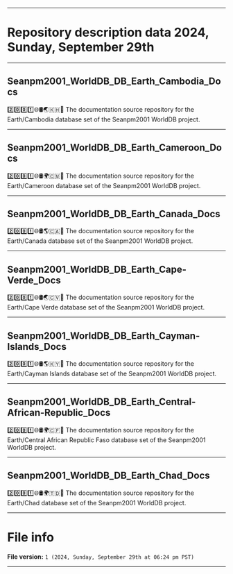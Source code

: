 
***

# Repository description data 2024, Sunday, September 29th

---

## Seanpm2001_WorldDB_DB_Earth_Cambodia_Docs

2️⃣️0️⃣️0️⃣️1️⃣️🌐️🛢️🌏️🇰🇭️📖️ The documentation source repository for the Earth/Cambodia database set of the Seanpm2001 WorldDB project. 

---

## Seanpm2001_WorldDB_DB_Earth_Cameroon_Docs

2️⃣️0️⃣️0️⃣️1️⃣️🌐️🛢️🌍️🇨🇲️📖️ The documentation source repository for the Earth/Cameroon database set of the Seanpm2001 WorldDB project. 

---

## Seanpm2001_WorldDB_DB_Earth_Canada_Docs

2️⃣️0️⃣️0️⃣️1️⃣️🌐️🛢️🌎️🇨🇦️📖️ The documentation source repository for the Earth/Canada database set of the Seanpm2001 WorldDB project. 

---

## Seanpm2001_WorldDB_DB_Earth_Cape-Verde_Docs

2️⃣️0️⃣️0️⃣️1️⃣️🌐️🛢️🌏️🇨🇻️📖️ The documentation source repository for the Earth/Cape Verde database set of the Seanpm2001 WorldDB project. 

---

## Seanpm2001_WorldDB_DB_Earth_Cayman-Islands_Docs

2️⃣️0️⃣️0️⃣️1️⃣️🌐️🛢️🌎️🇰🇾️📖️ The documentation source repository for the Earth/Cayman Islands database set of the Seanpm2001 WorldDB project. 

---

## Seanpm2001_WorldDB_DB_Earth_Central-African-Republic_Docs

2️⃣️0️⃣️0️⃣️1️⃣️🌐️🛢️🌍️🇨🇫️📖️ The documentation source repository for the Earth/Central African Republic Faso database set of the Seanpm2001 WorldDB project. 

---

## Seanpm2001_WorldDB_DB_Earth_Chad_Docs

2️⃣️0️⃣️0️⃣️1️⃣️🌐️🛢️🌍️🇹🇩️📖️ The documentation source repository for the Earth/Chad database set of the Seanpm2001 WorldDB project. 

***

# File info

**File version:** `1 (2024, Sunday, September 29th at 06:24 pm PST)`

***

